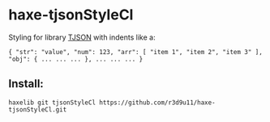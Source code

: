 haxe-tjsonStyleCl
=========================

Styling for library [TJSON](https://github.com/martamius/TJSON) with indents like a:<br/>

`{
	"str": "value",
	"num": 123,
	"arr": [
		"item 1",
		"item 2",
		"item 3"
	],
	"obj": {
		...
		...
		...
	},
	...
	...
	...
}`

## Install:
`haxelib git tjsonStyleCl https://github.com/r3d9u11/haxe-tjsonStyleCl.git`
